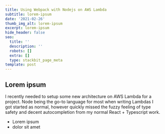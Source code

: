```yaml
---
title: Using Webpack with Nodejs on AWS Lambda
subtitle: lorem-ipsum
date: '2021-02-26'
thumb_img_alt: lorem-ipsum
excerpt: lorem-ipsum
hide_header: false
seo:
  title: ''
  description: ''
  robots: []
  extra: []
  type: stackbit_page_meta
template: post
---
```

## Lorem ipsum

I recently needed to setup some new architecture on AWS Lambda for a project. Node being the go-to language for most when writing Lambdas I got started as normal, however quickly missed the fuzzy feeling of type safety and decent autocompletion from my normal React + Typescript work.

*   Lorem ipsum
*   dolor sit amet
